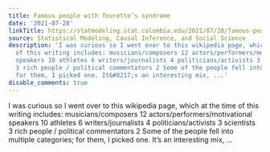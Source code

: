 ```yaml
---
title: Famous people with Tourette’s syndrome
date: '2021-07-28'
linkTitle: https://statmodeling.stat.columbia.edu/2021/07/28/famous-people-with-tourettes-syndrome/
source: Statistical Modeling, Causal Inference, and Social Science
description: 'I was curious so I went over to this wikipedia page, which at the time
  of this writing includes: musicians/composers 12 actors/performers/motivational
  speakers 10 athletes 6 writers/journalists 4 politicians/activists 3 scientists
  3 rich people / political commentators 2 Some of the people fell into multiple categories;
  for them, I picked one. It&#8217;s an interesting mix, ...'
disable_comments: true
---
```

I was curious so I went over to this wikipedia page, which at the time of this writing includes: musicians/composers 12 actors/performers/motivational speakers 10 athletes 6 writers/journalists 4 politicians/activists 3 scientists 3 rich people / political commentators 2 Some of the people fell into multiple categories; for them, I picked one. It&#8217;s an interesting mix, ...